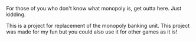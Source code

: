 For those of you who don't know what monopoly is, get outta here. Just kidding.

This is a project for replacement of the monopoly banking unit. This project was made for my fun but you could also use it for other games as it is!
